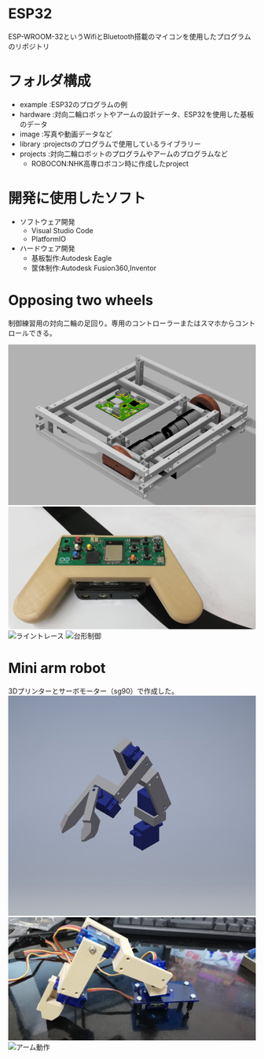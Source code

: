 # ESP32
ESP-WROOM-32というWifiとBluetooth搭載のマイコンを使用したプログラムのリポジトリ
# フォルダ構成
- example  :ESP32のプログラムの例
- hardware :対向二輪ロボットやアームの設計データ、ESP32を使用した基板のデータ
- image    :写真や動画データなど
- library  :projectsのプログラムで使用しているライブラリー
- projects :対向二輪ロボットのプログラムやアームのプログラムなど
  - ROBOCON:NHK高専ロボコン時に作成したproject
# 開発に使用したソフト
- ソフトウェア開発
  - Visual Studio Code
  - PlatformIO
- ハードウェア開発
  - 基板製作:Autodesk Eagle
  - 筐体制作:Autodesk Fusion360,Inventor
# Opposing two wheels
制御練習用の対向二輪の足回り。専用のコントローラーまたはスマホからコントロールできる。

![設計データ](/image/二輪足回り.png)
![コントローラー](/image/コントローラー.jpg)
![ライントレース](/image/ライントレース.gif)
![台形制御](/image/台形制御.gif)
# Mini arm robot
3Dプリンターとサーボモーター（sg90）で作成した。
![設計データ](/image/アーム設計.jpg)
![アーム](/image/アーム実物.jpg)
![アーム動作](/image/アーム動作.gif)
